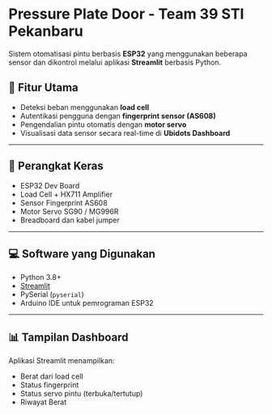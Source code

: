 # Pressure Plate Door - Team 39 STI Pekanbaru

Sistem otomatisasi pintu berbasis **ESP32** yang menggunakan beberapa sensor dan dikontrol melalui aplikasi **Streamlit** berbasis Python.

## 🚪 Fitur Utama

- Deteksi beban menggunakan **load cell**
- Autentikasi pengguna dengan **fingerprint sensor (AS608)**
- Pengendalian pintu otomatis dengan **motor servo**
- Visualisasi data sensor secara real-time di **Ubidots Dashboard**

---

## 🧰 Perangkat Keras

- ESP32 Dev Board
- Load Cell + HX711 Amplifier
- Sensor Fingerprint AS608
- Motor Servo SG90 / MG996R
- Breadboard dan kabel jumper

---

## 💻 Software yang Digunakan

- Python 3.8+
- [Streamlit](https://streamlit.io/)
- PySerial (`pyserial`)
- Arduino IDE untuk pemrograman ESP32

---

## 📊 Tampilan Dashboard

Aplikasi Streamlit menampilkan:
- Berat dari load cell
- Status fingerprint
- Status servo pintu (terbuka/tertutup)
- Riwayat Berat

